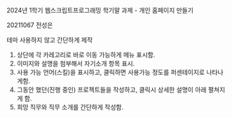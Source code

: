 2024년 1학기 웹스크립트프로그래밍 학기말 과제 - 개인 홈페이지 만들기

20211067 전성은

테마 사용하지 않고 간단하게 제작

1. 상단에 각 카레고리로 바로 이동 가능하게 메뉴 표시함.
2. 이미지와 설명을 첨부해서 자기소개 항목 표시.
3. 사용 가능 언어(스킬)을 표시하고, 클릭하면 사용가능 정도를 퍼센테이지로 나타나게함.
4. 그동안 했던(진행 중인) 프로젝트들을 작성하고, 클릭시 상세한 설명이 아래 펼쳐지게 함.
5. 희망 직무와 직무 소개를 간단하게 작성함.
